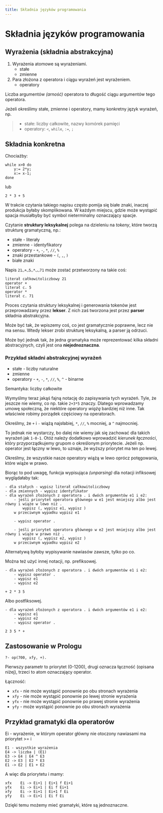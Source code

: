```yaml
---
title: Składnia języków programowania
---
```


# Składnia języków programowania

## Wyrażenia (składnia abstrakcyjna)

1. Wyrażenia atomowe są wyrażeniami.
    - stałe
    - zmienne
2. Para złożona z operatora i ciągu wyrażeń jest wyrażeniem.
    - operatory

Liczba argumentów _(arność)_ operatora to długość ciągu argumentów tego operatora.

Jeżeli określimy stałe, zmienne i operatory, mamy konkretny język wyrażeń, np.

> - stałe: liczby całkowite, nazwy komórek pamięci
> - operatory: `<`, `while`, `:=`, `;`

## Składnia konkretna

Chociażby:

    while x>0 do
        y:= 2*y;
        x:= x-1;
    done

lub

    2 * 3 + 5

W trakcie czytania takiego napisu często pomija się białe znaki, inaczej produkcja byłaby skomplikowana. W każdym miejscu, gdzie może wystąpić spacja musiałbyby być symbol nieterminalny oznaczający spacje.

Czytanie **struktury leksykalnej** polega na dzieleniu na _tokeny_, które tworzą strukturę gramatyczną, np.:

- stałe - literały
- zmienne - identyfikatory
- operatory - `+`, `-`, `*`, `//`, `%`
- znaki przestankowe - `(`, `,`, `)`
- białe znaki

Napis `21◡+◡5◡*◡◡71` może zostać przetworzony na takie coś:
    
    literał całkowitoliczbowy 21
    operator +
    literał c. 5
    operator *
    literał c. 71

Proces czytania struktury leksykalnej i generowania tokenów jest przeprowadzany przez **lekser**. Z nich zaś tworzona jest przez **parser** składnia abstrakcyjna.

Może być tak, że wpiszemy coś, co jest gramatycznie poprawne, lecz nie ma sensu. Wtedy lekser zrobi strukturę leksykalną, a parser ją odrzuci.

Może być jednak tak, że jedna gramatyka może reprezentować kilka składni abstracyjnych, czyli jest ona **niejednoznaczna**.

### Przykład składni abstrakcyjnej wyrażeń

- stałe - liczby naturalne
- zmienne
- operatory - `+`, `-`, `*`, `//`, `%`, `^` - binarne

Semantyka: liczby całkowite

Wymyślmy teraz jakąś fajną notację do zapisywania tych wyrażeń. Tyle, że jeszcze nie wiemy, co np. takie `2+3*5` znaczy. Dlatego wprowadzamy umowę społeczną, że niektóre operatory _wiążą_ bardziej niż inne. Tak właściwie robimy porządek częściowy na operatorach.

Określmy, że `+` i `-` wiążą najsłabiej, `*`, `//`, `%` mocniej, a `^` najmocniej.

To jednak nie wystarczy, bo dalej nie wiemy jak się zachować dla takich wyrażeń jak `1-0-1`. Otóż należy dodatkowo wprowadzić _kierunek łączności_, który przyporządkujemy grupom o określonym priorytecie. Jeżeli np. operator jest łączny w lewo, to uznaje, że wyższy priorytet ma ten po lewej.

Określmy, że wszystkie nasze operatory wiążą w lewo oprócz potęgowania, które wiąże w prawo.

Biorąc to pod uwagę, funkcja wypisująca _(unparsing)_ dla notacji infiksowej wyglądałaby tak:

    - dla stałych - wypisz literał całkowitoliczbowy
    - dla zmiennych - wypisz identyfikator
    - dla wyrażeń złożonych z operatora . i dwóch argumentów e1 i e2:
        - jeśli priorytet operatora głównego w e1 jest mniejszy albo jest równy i wiąże w lewo niż .
            wypisz (, wypisz e1, wypisz )
        w przeciwnym wypadku wypisz e1
        
        - wypisz operator .

        - jeśli priorytet operatora głównego w e2 jest mniejszy albo jest równy i wiąże w prawo niż .
            wypisz (, wypisz e2, wypisz )
        w przeciwnym wypadku wypisz e2

Alternatywą byłoby wypisywanie nawiasów zawsze, tylko po co.

Można też użyć innej notacji, np. prefiksowej.

    - dla wyrażeń złożonych z operatora . i dwóch argumentów e1 i e2:
        - wypisz operator .
        - wypisz e1
        - wypisz e2

    + 2 * 3 5

Albo postfiksowej.

    - dla wyrażeń złożonych z operatora . i dwóch argumentów e1 i e2:
        - wypisz e1
        - wypisz e2
        - wypisz operator .

    2 3 5 * +

## Zastosowanie w Prologu

    ?- op(700, xfy, +).

Pierwszy parametr to priorytet (0-1200), drugi oznacza łączność (opisana niżej), trzeci to atom oznaczający operator.

Łączność:

- `xfx` - nie może wystąpić ponownie po obu stronach wyrażenia
- `xfy` - nie może wystąpić ponownie po lewej stronie wyrażenia 
- `yfx` - nie może wystąpić ponownie po prawej stronie wyrażenia
- `yfy` - może wystąpić ponownie po obu stronach wyrażenia

## Przykład gramatyki dla operatorów

Ei - wyrażenie, w którym operator główny nie otoczony nawiasami ma priorytet >= i

    E1 - wszystkie wyrażenia
    E4 -> liczba | (E1)
    E3 -> E4 | E4 ^ E3
    E2 -> E3 | E2 * E3
    E1 -> E2 | E1 + E2

A więc dla priorytetu i mamy:

    xfx    Ei -> Ei+1 | Ei+1 f Ei+1
    yfx    Ei -> Ei+1 | Ei f Ei+1
    xfy    Ei -> Ei+1 | Ei+1 f Ei
    yfy    Ei -> Ei+1 | Ei f Ei

Dzięki temu możemy mieć gramatyki, które są jednoznaczne.

